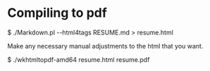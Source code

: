 # Compiling to pdf

$ ./Markdown.pl --html4tags RESUME.md > resume.html

Make any necessary manual adjustments to the html that you want.

$ ./wkhtmltopdf-amd64 resume.html resume.pdf
